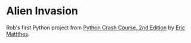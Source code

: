 # Alien Invasion
Rob's first Python project from [Python Crash Course, 2nd Edition](https://ehmatthes.github.io/pcc/) by [Eric Mattthes](https://github.com/ehmatthes).
